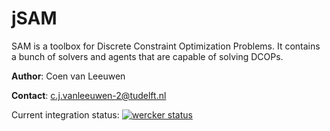jSAM
====

SAM is a toolbox for Discrete Constraint Optimization Problems. It contains a bunch of solvers and agents that are capable of solving DCOPs.

**Author**: Coen van Leeuwen

**Contact**: [c.j.vanleeuwen-2@tudelft.nl](mailto:c.j.vanleeuwen-2@tudelft.nl)

Current integration status:
[![wercker status](https://app.wercker.com/status/7c008e8a71255d41acf036c84fa36cea/m/master "wercker status")](https://app.wercker.com/project/byKey/7c008e8a71255d41acf036c84fa36cea)
